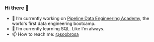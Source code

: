 ### Hi there 👋
- 🔭 I’m currently working on [Pipeline Data Engineering Academy](https://www.dataengineering.academy/), the world's first data engineering bootcamp.
- 🌱 I’m currently learning SQL. Like I'm always. 
- 📫 How to reach me: [@soobrosa](https://twitter.com/soobrosa)

